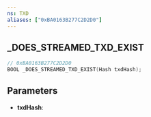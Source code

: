 ```yaml
---
ns: TXD
aliases: ["0xBA0163B277C2D2D0"]
---
```

## _DOES_STREAMED_TXD_EXIST

```c
// 0xBA0163B277C2D2D0
BOOL _DOES_STREAMED_TXD_EXIST(Hash txdHash);
```

## Parameters
* **txdHash**:
